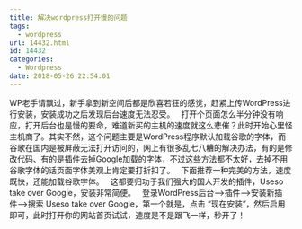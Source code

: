 ```yaml
---
title: 解决wordpress打开慢的问题
tags:
  - wordpress
url: 14432.html
id: 14432
categories:
  - Wordpress
date: 2018-05-26 22:54:01
---
```


WP老手请飘过，新手拿到新空间后都是欣喜若狂的感觉，赶紧上传WordPress进行安装，安装成功之后发现后台速度无法忍受。   打开个页面怎么半分钟没有响应，打开后台也是慢的要命，难道新买的主机的速度就这么悲催？此时开始心里怪主机商了。其实不然，这个问题主要是WordPress程序默认加载谷歌的字体，而谷歌在国内是被屏蔽无法打开访问的，网上有很多乱七八糟的解决办法，有的是修改代码、有的是插件去掉Google加载的字体，不过这些方法都不太好，去掉不用谷歌字体的话页面字体美观上肯定要打折扣了。   下面推荐一种完美的方法，速度既快，还能加载谷歌字体。   这都要归功于我们强大的国人开发的插件，Useso take over Google，安装非常简便。   登录WordPress后台–>插件–>安装新插件–>搜索 Useso take over Google，第一个就是，点击 “现在安装”，然后启用即可，此时打开你的网站首页试试，速度是不是跟飞一样，秒开了！